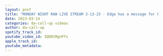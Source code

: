 ```yaml
---
layout: post
title: "MONDAY NIGHT RAW LIVE STREAM 3-13-23 - Edge has a message for Finn Bianca Belair vs Chelsea green"
date: 2023-03-14
categories: da-call-up videos
author: da-call-up
spotify_track_id: 
youtube_video_id: IQDOCMgnPfs
apple_track_id: 
youtube_metadata: 
---
```

